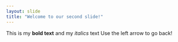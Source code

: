 ```yaml
---
layout: slide
title: "Welcome to our second slide!"
---
```

This is my **bold text** and my *italics* text
Use the left arrow to go back!
